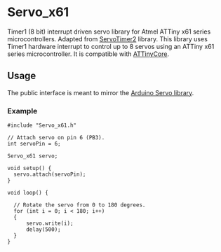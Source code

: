 # Servo_x61
Timer1 (8 bit) interrupt driven servo library for Atmel ATTiny x61 series microcontrollers. Adapted from [ServoTimer2](https://github.com/nabontra/ServoTimer2) library. This library uses Timer1 hardware interrupt to control up to 8 servos using an ATTiny x61 series microcontroller. It is compatible with [ATTinyCore](https://github.com/SpenceKonde/ATTinyCore).

## Usage

The public interface is meant to mirror the [Arduino Servo library](https://www.arduino.cc/en/Reference/Servo).

### Example

```
#include "Servo_x61.h"

// Attach servo on pin 6 (PB3).
int servoPin = 6;

Servo_x61 servo;

void setup() {
  servo.attach(servoPin);
}

void loop() {

  // Rotate the servo from 0 to 180 degrees.
  for (int i = 0; i < 180; i++) 
  {
      servo.write(i);
      delay(500);
  }
}
```

